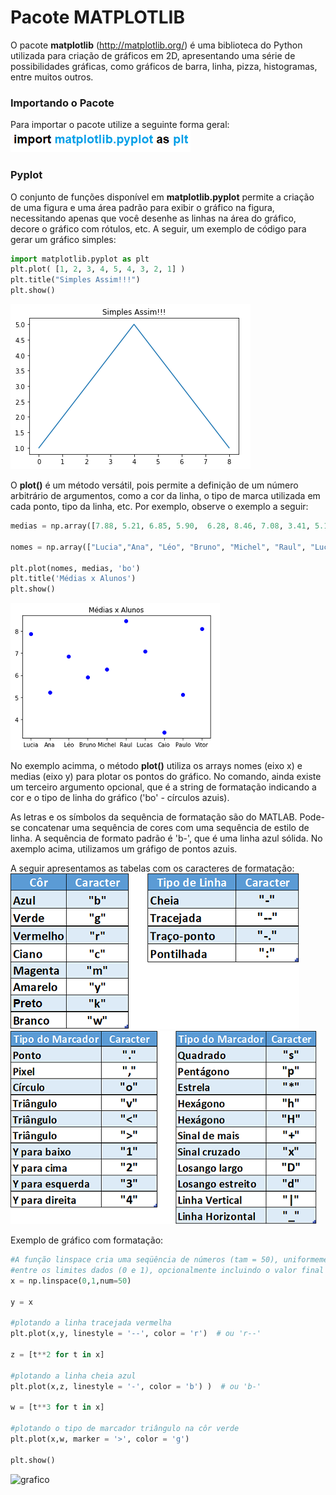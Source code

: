 # Pacote MATPLOTLIB
O pacote **matplotlib** (http://matplotlib.org/) é uma biblioteca do Python utilizada para criação de gráficos em 2D, apresentando
uma série de possibilidades gráficas, como gráficos de barra, linha, pizza, histogramas, entre muitos outros.

### Importando o Pacote 
Para importar o pacote utilize a seguinte forma geral:
![funcao](/imagens/import_mat.png)

### Pyplot
O conjunto de funções disponível em **matplotlib.pyplot** permite a criação de uma figura e uma área padrão para exibir o gráfico na figura, necessitando apenas que você desenhe as linhas na área do gráfico, decore o gráfico com rótulos, etc. A seguir, um exemplo de código para gerar um gráfico simples:
``` python
import matplotlib.pyplot as plt
plt.plot( [1, 2, 3, 4, 5, 4, 3, 2, 1] )
plt.title("Simples Assim!!!")
plt.show()
```
![grafico](/imagens/grafico1.png)

O **plot()** é um método versátil, pois permite a definição de um número arbitrário de argumentos, como a cor da linha, o tipo de marca utilizada em cada ponto, tipo da linha, etc. Por exemplo, observe o exemplo a seguir:
``` python
medias = np.array([7.88, 5.21, 6.85, 5.90,  6.28, 8.46, 7.08, 3.41, 5.11, 8.11])

nomes = np.array(["Lucia","Ana", "Léo", "Bruno", "Michel", "Raul", "Lucas","Caio","Paulo", "Vitor"])

plt.plot(nomes, medias, 'bo')
plt.title('Médias x Alunos')
plt.show()
```
![grafico](/imagens/grafico2.png)

No exemplo acimma, o método **plot()** utiliza os arrays nomes (eixo x) e medias (eixo y) para plotar os pontos do gráfico. No comando, ainda existe um terceiro argumento opcional, que é a string de formatação indicando a cor e o tipo de linha do gráfico ('bo' - círculos azuis). 

As letras e os símbolos da sequência de formatação são do MATLAB. Pode-se concatenar uma sequência de cores com uma sequência de estilo de linha. A sequência de formato padrão é 'b-', que é uma linha azul sólida. No axemplo acima, utilizamos um gráfigo de pontos azuis. 

A seguir apresentamos as tabelas com os caracteres de formatação:
![grafico](/imagens/tabforma1.png)                       ![grafico](/imagens/tabforma2.png)                                                

Exemplo de gráfico com formatação:
``` python
#A função linspace cria uma seqüência de números (tam = 50), uniformemente espaçados, 
#entre os limites dados (0 e 1), opcionalmente incluindo o valor final 
x = np.linspace(0,1,num=50)

y = x

#plotando a linha tracejada vermelha
plt.plot(x,y, linestyle = '--', color = 'r')  # ou 'r--'

z = [t**2 for t in x]

#plotando a linha cheia azul
plt.plot(x,z, linestyle = '-', color = 'b') )  # ou 'b-'

w = [t**3 for t in x]

#plotando o tipo de marcador triângulo na côr verde
plt.plot(x,w, marker = '>', color = 'g')  

plt.show() 

```` 

![grafico](/imagens/grafico3.png)

